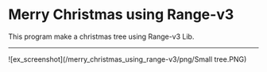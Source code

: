 # Merry Christmas using Range-v3
This program make a christmas tree using Range-v3 Lib.

---

![ex_screenshot](/merry_christmas_using_range-v3/png/Small tree.PNG)
